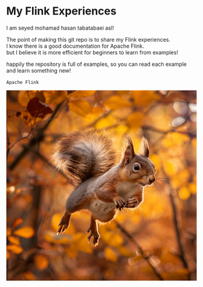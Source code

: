 # My Flink Experiences

I am seyed mohamad hasan tabatabaei asl!

The point of making this git repo is to share my Flink experiences.\
I know there is a good documentation for Apache Flink.\
but I believe it is more efficient for beginners to learn from examples!

happily the repository is full of examples, so you can read each example and learn something new!

    Apache Flink
![Alt text](images/squirrel.jpg)
